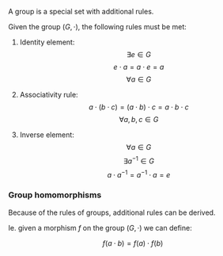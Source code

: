 A group is a special set with additional rules.

Given the group $(G,\cdot)$, the following rules must be met:

1. Identity element:
$$\exists e \in G$$
$$e\cdot a = a\cdot e = a $$
$$\forall a \in G$$

2. Associativity rule:
$$a \cdot (b \cdot c) = (a \cdot b) \cdot c = a \cdot b \cdot c$$
$$\forall a,b,c \in G$$

3. Inverse element:
$$\forall a \in G$$
$$\exists a^{-1} \in G$$
$$a \cdot a^{-1} = a^{-1} \cdot a = e$$

### Group homomorphisms

Because of the rules of groups, additional rules can be derived. 

Ie. given a morphism $f$ on the group $(G,·)$ we can define:

$$f(a\cdot b) = f(a)\cdot f(b)$$
